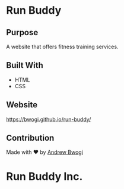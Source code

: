 # Run Buddy

## Purpose
A website that offers fitness training services.

## Built With
* HTML
* CSS

## Website
https://bwogi.github.io/run-buddy/

## Contribution
Made with ❤️ by [Andrew Bwogi]('https://www.facebook.com/andrew.bwogi')

# Run Buddy Inc.
